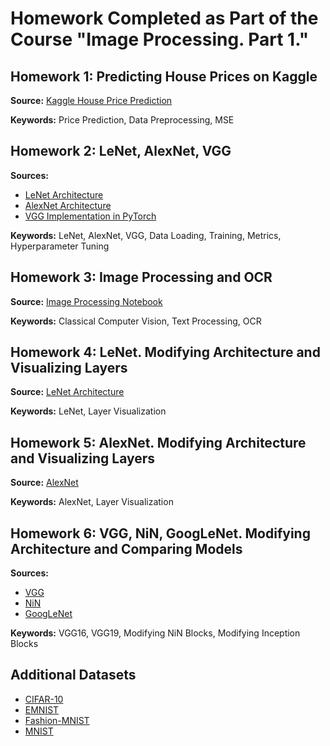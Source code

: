 # Homework Completed as Part of the Course "Image Processing. Part 1."

## Homework 1: Predicting House Prices on Kaggle
**Source:**
[Kaggle House Price Prediction](https://d2l.ai/chapter_multilayer-perceptrons/kaggle-house-price.html)

**Keywords:** Price Prediction, Data Preprocessing, MSE

## Homework 2: LeNet, AlexNet, VGG
**Sources:**
- [LeNet Architecture](https://www.kaggle.com/code/blurredmachine/lenet-architecture-a-complete-guide)
- [AlexNet Architecture](https://www.kaggle.com/code/blurredmachine/alexnet-architecture-a-complete-guide)
- [VGG Implementation in PyTorch](https://www.kaggle.com/code/mohamedahmedx2/vgg-implementation-in-pytorch/notebook)

**Keywords:** LeNet, AlexNet, VGG, Data Loading, Training, Metrics, Hyperparameter Tuning

## Homework 3: Image Processing and OCR
**Source:**
[Image Processing Notebook](https://www.kaggle.com/code/gauravduttakiit/image-processing-notebook)

**Keywords:** Classical Computer Vision, Text Processing, OCR

## Homework 4: LeNet. Modifying Architecture and Visualizing Layers
**Source:**
[LeNet Architecture](https://www.kaggle.com/code/blurredmachine/lenet-architecture-a-complete-guide)

**Keywords:** LeNet, Layer Visualization

## Homework 5: AlexNet. Modifying Architecture and Visualizing Layers
**Source:**
[AlexNet](https://d2l.ai/chapter_convolutional-modern/alexnet.html)

**Keywords:** AlexNet, Layer Visualization

## Homework 6: VGG, NiN, GoogLeNet. Modifying Architecture and Comparing Models
**Sources:**
- [VGG](https://d2l.ai/chapter_convolutional-modern/vgg.html)
- [NiN](https://d2l.ai/chapter_convolutional-modern/nin.html)
- [GoogLeNet](https://d2l.ai/chapter_convolutional-modern/googlenet.html)

**Keywords:** VGG16, VGG19, Modifying NiN Blocks, Modifying Inception Blocks

## Additional Datasets
- [CIFAR-10](https://www.cs.toronto.edu/~kriz/cifar.html)
- [EMNIST](https://www.nist.gov/itl/iad/image-group/emnist-dataset)
- [Fashion-MNIST](https://github.com/zalandoresearch/fashion-mnist)
- [MNIST](http://yann.lecun.com/exdb/mnist/)
